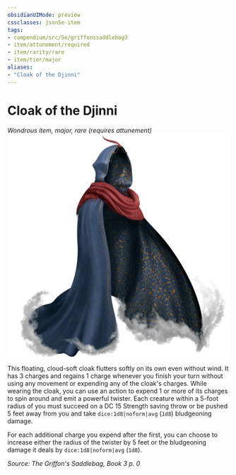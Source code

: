```yaml
---
obsidianUIMode: preview
cssclasses: json5e-item
tags:
- compendium/src/5e/griffonssaddlebag3
- item/attunement/required
- item/rarity/rare
- item/tier/major
aliases: 
- "Cloak of the Djinni"
---
```

# Cloak of the Djinni
*Wondrous item, major, rare (requires attunement)*  
![](https://raw.githubusercontent.com/TheGiddyLimit/homebrew-img/main/img/GriffonsSaddlebag3/Cloak-of-the-Djinni.webp#right)  


This floating, cloud-soft cloak flutters softly on its own even without wind. It has 3 charges and regains 1 charge whenever you finish your turn without using any movement or expending any of the cloak's charges. While wearing the cloak, you can use an action to expend 1 or more of its charges to spin around and emit a powerful twister. Each creature within a 5-foot radius of you must succeed on a DC 15 Strength saving throw or be pushed 5 feet away from you and take `dice:1d8|noform|avg` (`1d8`) bludgeoning damage.

For each additional charge you expend after the first, you can choose to increase either the radius of the twister by 5 feet or the bludgeoning damage it deals by `dice:1d8|noform|avg` (`1d8`).

*Source: The Griffon's Saddlebag, Book 3 p. 0*